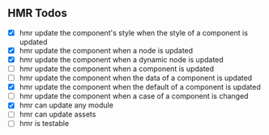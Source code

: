## HMR Todos
- [x] hmr update the component's style when the style of a component is updated
- [x] hmr update the component when a node is updated
- [x] hmr update the component when a dynamic node is updated
- [ ] hmr update the component when a component is updated
- [ ] hmr update the component when the data of a component is updated
- [x] hmr update the component when the default of a component is updated
- [ ] hmr update the component when a case of a component is changed
- [x] hmr can update any module
- [ ] hmr can update assets
- [ ] hmr is testable